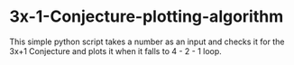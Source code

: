 # 3x-1-Conjecture-plotting-algorithm

This simple python script takes a number as an input and checks it for the 3x+1 Conjecture and plots it when it falls to 4 - 2 - 1 loop.
